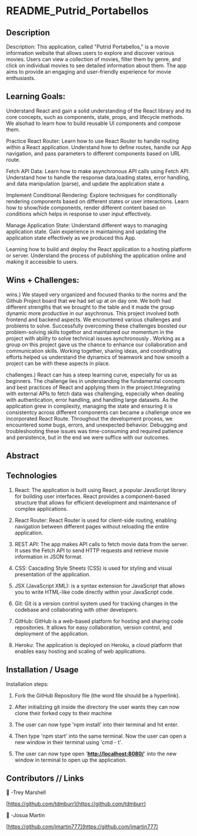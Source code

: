 # README_Putrid_Portabellos

## Description
Description: This application, called "Putrid Portabellos," is a movie information website that allows users to explore and discover various movies. Users can view a collection of movies, filter them by genre, and click on individual movies to see detailed information about them. The app aims to provide an engaging and user-friendly experience for movie enthusiasts.

## Learning Goals:
Understand React and gain a solid understanding of the React library and its core concepts, such as components, state, props, and lifecycle methods. We alsohad to learn how to build reusable UI components and compose them.

Practice React Router: Learn how to use React Router to handle routing within a React application. Understand how to define routes, handle our App navigation, and pass parameters to different components based on URL route.

Fetch API Data: Learn how to make asynchronous API calls using  Fetch API. Understand how to handle the response data,loading states, error handling, and data manipulation (parse), and update the application state a 

Implement Conditional Rendering: Explore techniques for conditionally rendering components based on different states or user interactions. Learn how to show/hide components, render different content based on conditions which helps in response to user input effectively.

Manage Application State: Understand different ways to managing application state. Gain experience in maintaining and updating the application state effectively as we produced this App.

Learning how to build and deploy the React application to a hosting platform or server. Understand the process of publishing the application online and making it accessible to users.

## Wins + Challenges:

wins.) We stayed very organized and focused thanks to the norms and the Github Project board that we had set up at on day one. We both had different strengths that we brought to the table and it made the group dynamic more productive in our asychronus. This project involved both frontend and backend aspects. We encountered various challenges and problems to solve. Successfully overcoming these challenges boosted our problem-solving skills togethor and maintained our momentum in the project with ability to solve technical issues aynchronously . Working as a group on this project gave us the chance to enhance our collaboration and communication skills. Working together, sharing ideas, and coordinating efforts  helped us understand the dynamics of teamwork and how smooth a project can be with these aspects in place.

challenges.) React can has a steep learning curve, especially for us as beginners. The challenge lies in understanding the fundamental concepts and best practices of React and applying them in the project.Integrating with external APIs to fetch data was challenging, especially when dealing with authentication, error handling, and handling large datasets. As the application grew in complexity, managing the state and ensuring it is consistentcy across different components can became a challenge once we incorporated React Route. Throughout the development process, we encountered some bugs, errors, and unexpected behavior. Debugging and troubleshooting these issues was time-consuming and required patience and persistence, but in the end we were suffice with our outcomes.




## Abstract


## Technologies 
1. React: The application is built using React, a popular JavaScript library for building user interfaces. React provides a component-based structure that allows for efficient development and maintenance of complex applications.

2. React Router: React Router is used for client-side routing, enabling navigation between different pages without reloading the entire application.

3. REST API: The app makes API calls to fetch movie data from the server. It uses the Fetch API to send HTTP requests and retrieve movie information in JSON format.

4. CSS: Cascading Style Sheets (CSS) is used for styling and visual presentation of the application.

5. JSX (JavaScript XML): is a syntax extension for JavaScript that allows you to write HTML-like code directly within your JavaScript code.

6. Git: Git is a version control system used for tracking changes in the codebase and collaborating with other developers.

7. GitHub: GitHub is a web-based platform for hosting and sharing code repositories. It allows for easy collaboration, version control, and deployment of the application.

8. Heroku: The application is deployed on Heroku, a cloud platform that enables easy hosting and scaling of web applications.

## Installation / Usage

Installation steps:  

1. Fork the GitHub Repository file (the word file should be a hyperlink).                                                                                                                                       
2. After initializing git inside the directory the user wants they can now clone their forked copy to their machine 

3. The user can now type 'npm install' into their terminal and hit enter. 

4. Then type 'npm start' into the same terminal. Now the user can open a new window in their terminal using 'cmd - t'.  

5. The user can now type open '**[http://localhost:8080/](http://localhost:3000/)**' into the new window in terminal to open up the application.

## Contributors  //  Links

🍄 -Trey Marshell

[https://github.com/tdmburr](https://github.com/tdmburr)

🍄 -Josua Martin

[https://github.com/jmartin777](https://github.com/jmartin777)



